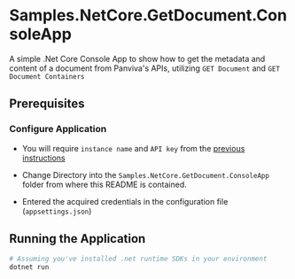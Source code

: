 # Samples.NetCore.GetDocument.ConsoleApp

A simple .Net Core Console App to show how to get the metadata and content of a document from Panviva's APIs, utilizing `GET Document` and `GET Document Containers`

## Prerequisites

### Configure Application

- You will require `instance name` and `API key` from the [previous instructions](../README.md#how-to-get-credentials)

- Change Directory into the `Samples.NetCore.GetDocument.ConsoleApp` folder from where this README is contained.

- Entered the acquired credentials in the configuration file (`appsettings.json`)

## Running the Application

```bash
# Assuming you've installed .net runtime SDKs in your environment
dotnet run
```
